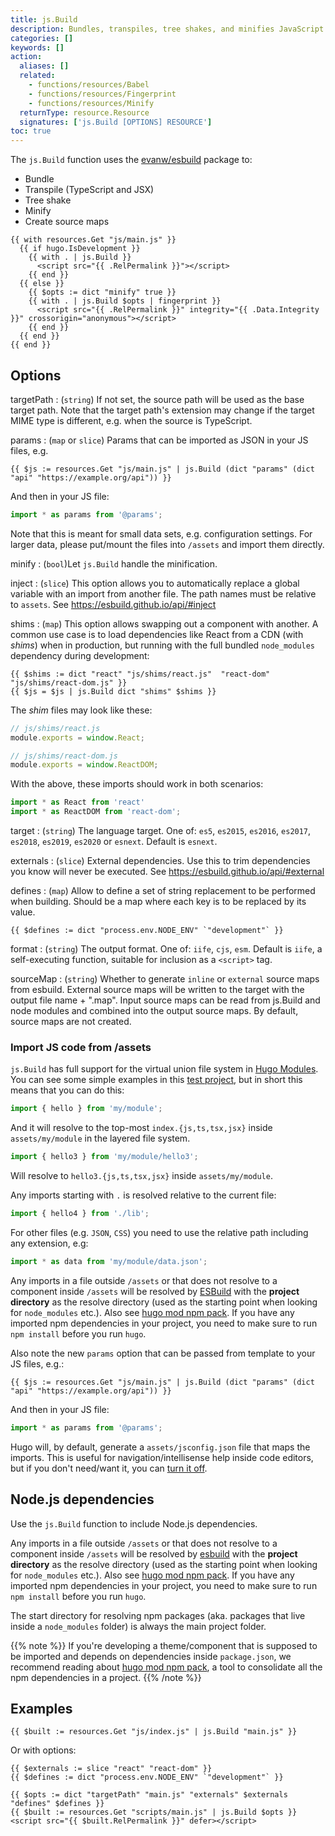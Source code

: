 ```yaml
---
title: js.Build
description: Bundles, transpiles, tree shakes, and minifies JavaScript resources.
categories: []
keywords: []
action:
  aliases: []
  related:
    - functions/resources/Babel
    - functions/resources/Fingerprint
    - functions/resources/Minify
  returnType: resource.Resource
  signatures: ['js.Build [OPTIONS] RESOURCE']
toc: true
---
```


The `js.Build` function uses the [evanw/esbuild] package to:

- Bundle
- Transpile (TypeScript and JSX)
- Tree shake
- Minify
- Create source maps

[evanw/esbuild]: https://github.com/evanw/esbuild

```go-html-template
{{ with resources.Get "js/main.js" }}
  {{ if hugo.IsDevelopment }}
    {{ with . | js.Build }}
      <script src="{{ .RelPermalink }}"></script>
    {{ end }}
  {{ else }}
    {{ $opts := dict "minify" true }}
    {{ with . | js.Build $opts | fingerprint }}
      <script src="{{ .RelPermalink }}" integrity="{{ .Data.Integrity }}" crossorigin="anonymous"></script>
    {{ end }}
  {{ end }}
{{ end }}
```

## Options

targetPath
: (`string`) If not set, the source path will be used as the base target path.
Note that the target path's extension may change if the target MIME type is different, e.g. when the source is TypeScript.

params
: (`map` or `slice`) Params that can be imported as JSON in your JS files, e.g.

```go-html-template
{{ $js := resources.Get "js/main.js" | js.Build (dict "params" (dict "api" "https://example.org/api")) }}
```
And then in your JS file:

```js
import * as params from '@params';
```

Note that this is meant for small data sets, e.g. configuration settings. For larger data, please put/mount the files into `/assets` and import them directly.

minify
: (`bool`)Let `js.Build` handle the minification.

inject
: (`slice`) This option allows you to automatically replace a global variable with an import from another file. The path names must be relative to `assets`.  See https://esbuild.github.io/api/#inject

shims
: (`map`) This option allows swapping out a component with another. A common use case is to load dependencies like React from a CDN  (with _shims_) when in production, but running with the full bundled `node_modules` dependency during development:

```go-html-template
{{ $shims := dict "react" "js/shims/react.js"  "react-dom" "js/shims/react-dom.js" }}
{{ $js = $js | js.Build dict "shims" $shims }}
```

The _shim_ files may look like these:

```js
// js/shims/react.js
module.exports = window.React;
```

```js
// js/shims/react-dom.js
module.exports = window.ReactDOM;
```

With the above, these imports should work in both scenarios:

```js
import * as React from 'react'
import * as ReactDOM from 'react-dom';
```

target
: (`string`) The language target. One of: `es5`, `es2015`, `es2016`, `es2017`, `es2018`, `es2019`, `es2020` or `esnext`. Default is `esnext`.

externals
: (`slice`) External dependencies. Use this to trim dependencies you know will never be executed. See https://esbuild.github.io/api/#external

defines
: (`map`) Allow to define a set of string replacement to be performed when building. Should be a map where each key is to be replaced by its value.

```go-html-template
{{ $defines := dict "process.env.NODE_ENV" `"development"` }}
```

format
: (`string`) The output format. One of: `iife`, `cjs`, `esm`. Default is `iife`, a self-executing function, suitable for inclusion as a `<script>` tag.

sourceMap
: (`string`) Whether to generate `inline` or `external` source maps from esbuild. External source maps will be written to the target with the output file name + ".map". Input source maps can be read from js.Build and node modules and combined into the output source maps. By default, source maps are not created.

### Import JS code from /assets

`js.Build` has full support for the virtual union file system in [Hugo Modules](/hugo-modules/). You can see some simple examples in this [test project](https://github.com/gohugoio/hugoTestProjectJSModImports), but in short this means that you can do this:

```js
import { hello } from 'my/module';
```

And it will resolve to the top-most `index.{js,ts,tsx,jsx}` inside `assets/my/module` in the layered file system.

```js
import { hello3 } from 'my/module/hello3';
```

Will resolve to `hello3.{js,ts,tsx,jsx}` inside `assets/my/module`.

Any imports starting with `.` is resolved relative to the current file:

```js
import { hello4 } from './lib';
```

For other files (e.g. `JSON`, `CSS`) you need to use the relative path including any extension, e.g:

```js
import * as data from 'my/module/data.json';
```

Any imports in a file outside `/assets` or that does not resolve to a component inside `/assets` will be resolved by [ESBuild](https://esbuild.github.io/) with the **project directory** as the resolve directory (used as the starting point when looking for `node_modules` etc.). Also see [hugo mod npm pack](/commands/hugo_mod_npm_pack/).  If you have any imported npm dependencies in your project, you need to make sure to run `npm install` before you run `hugo`.

Also note the new `params` option that can be passed from template to your JS files, e.g.:

```go-html-template
{{ $js := resources.Get "js/main.js" | js.Build (dict "params" (dict "api" "https://example.org/api")) }}
```
And then in your JS file:

```js
import * as params from '@params';
```

Hugo will, by default, generate a `assets/jsconfig.json` file that maps the imports. This is useful for navigation/intellisense help inside code editors, but if you don't need/want it, you can [turn it off](/getting-started/configuration/#configure-build).

## Node.js dependencies

Use the `js.Build` function to include Node.js dependencies.

Any imports in a file outside `/assets` or that does not resolve to a component inside `/assets` will be resolved by [esbuild](https://esbuild.github.io/) with the **project directory** as the resolve directory (used as the starting point when looking for `node_modules` etc.). Also see [hugo mod npm pack](/commands/hugo_mod_npm_pack/).  If you have any imported npm dependencies in your project, you need to make sure to run `npm install` before you run `hugo`.

The start directory for resolving npm packages (aka. packages that live inside a `node_modules` folder) is always the main project folder.

{{% note %}}
If you're developing a theme/component that is supposed to be imported and depends on dependencies inside `package.json`, we recommend reading about [hugo mod npm pack](/commands/hugo_mod_npm_pack/), a tool to consolidate all the npm dependencies in a project.
{{% /note %}}

## Examples

```go-html-template
{{ $built := resources.Get "js/index.js" | js.Build "main.js" }}
```

Or with options:

```go-html-template
{{ $externals := slice "react" "react-dom" }}
{{ $defines := dict "process.env.NODE_ENV" `"development"` }}

{{ $opts := dict "targetPath" "main.js" "externals" $externals "defines" $defines }}
{{ $built := resources.Get "scripts/main.js" | js.Build $opts }}
<script src="{{ $built.RelPermalink }}" defer></script>
```
